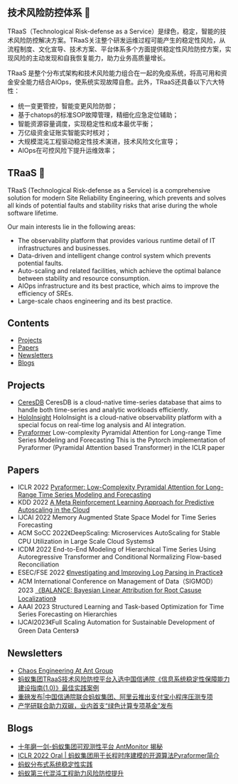 ## 技术风险防控体系 👋

TRaaS（Technological Risk-defense as a Service）是绿色，稳定，智能的技术风险防控解决方案。TRaaS关注整个研发运维过程可能产生的稳定性风险，从流程制度、文化宣导、技术方案、平台体系多个方面提供稳定性风险防控方案，实现风险的主动发现和自我恢复能力，助力业务高质量增长。

TRaaS 是整个分布式架构和技术风险能力组合在一起的免疫系统，将高可用和资金安全能力结合AIOps，使系统实现故障自愈。此外，TRaaS还具备以下六大特性：

* 统一变更管控，智能变更风险防御；
* 基于chatops的标准SOP故障管理，精细化应急定位辅助；
* 智能资源容量调度，实现稳定性和成本最优平衡；
* 万亿级资金证账实智能实时核对；
* 大规模混沌工程驱动稳定性技术演进，技术风险文化宣导；
* AIOps在可控风险下提升运维效率；


## TRaaS 👋
TRaaS (Technological Risk-defense as a Service) is a comprehensive solution for modern Site Reliability Engineering, which prevents and solves all kinds of potential faults and stability risks that arise during the whole software lifetime.

Our main interests lie in the following areas:

* The observability platform that provides various runtime detail of IT infrastructures and businesses.
* Data-driven and intelligent change control system which prevents potential faults.
* Auto-scaling and related facilities, which achieve the optimal balance between stability and resource consumption.
* AIOps infrastructure and its best practice, which aims to improve the efficiency of SREs.
* Large-scale chaos engineering and its best practice.

## Contents
- [Projects](#projects)
- [Papers](#papers)
- [Newsletters](#newsletters)
- [Blogs](#blogs)

## Projects

* [CeresDB](https://github.com/CeresDB/ceresdb)  CeresDB is a cloud-native time-series database that aims to handle both time-series and analytic workloads efficiently.
* [HoloInsight](https://github.com/traas-stack/holoinsight) HoloInsight is a cloud-native observability platform with a special focus on real-time log analysis and AI integration.
* [Pyraformer](https://github.com/traas-stack/pyraformer) Low-complexity Pyramidal Attention for Long-range Time Series Modeling and Forecasting This is the Pytorch implementation of Pyraformer (Pyramidal Attention based Transformer) in the ICLR paper

## Papers

* ICLR 2022 [Pyraformer: Low-Complexity Pyramidal Attention for Long-Range Time Series Modeling and Forecasting](https://openreview.net/pdf?id=0EXmFzUn5I)
* KDD 2022 [A Meta Reinforcement Learning Approach for Predictive Autoscaling in the Cloud](https://arxiv.org/abs/2205.15795)
* IJCAI 2022 Memory Augmented State Space Model for Time Series Forecasting
* ACM SoCC 2022《DeepScaling: Microservices AutoScaling for Stable CPU Utilization in Large Scale Cloud Systems》
* ICDM 2022 End-to-End Modeling of Hierarchical Time Series Using Autoregressive Transformer and Conditional Normalizing Flow-based Reconciliation
* ESEC/FSE 2022 [《Investigating and Improving Log Parsing in Practice》](https://2022.esec-fse.org/)
* ACM International Conference on Management of Data（SIGMOD）2023 [《BALANCE: Bayesian Linear Attribution for Root Casuse Localization》](https://2023.sigmod.org/)
* AAAI 2023 Structured Learning and Task-based Optimization for Time Series Forecasting on Hierarchies
* IJCAI2023《Full Scaling Automation for Sustainable Development of Green Data Centers》

## Newsletters

* [Chaos Engineering At Ant Group](https://medium.com/@monkeysuzie/chaos-engineering-at-ant-group-30c15cb6ab69)
* [蚂蚁集团TRaaS技术风险防控平台入选中国信通院《信息系统稳定性保障能力建设指南(1.0)》最佳实践案例](https://mp.weixin.qq.com/s/rA4j8NTANNcCcWgwItW_ew)
* [重磅发布|中国信通院联合蚂蚁集团、阿里云推出支付宝小程序压测专项](https://mp.weixin.qq.com/s/Ar5_-T0SZEpgLo3_a5wvxA)
* [产学研联合助力双碳，业内首支“绿色计算专项基金”发布](https://mp.weixin.qq.com/s/OMLg0bGJGOqmtYEFZKgAmQ)

## Blogs

* [十年磨一剑-蚂蚁集团可观测性平台 AntMonitor 揭秘](https://mp.weixin.qq.com/s/k59Bi_EfJSq3v4uawAwDUw)
* [ICLR 2022 Oral | 蚂蚁集团用于长程时序建模的开源算法Pyraformer简介](https://mp.weixin.qq.com/s/kNvQOSEIv0itiqeN-EDKxw)
* [蚂蚁分布式系统稳定性实践](https://mp.weixin.qq.com/s/OBd3ImPmy11Wz-WxxZl-JA)
* [蚂蚁第三代混沌工程助力风险防控提升](https://mp.weixin.qq.com/s/5MMUDktUCqUyP0roprol0A)

